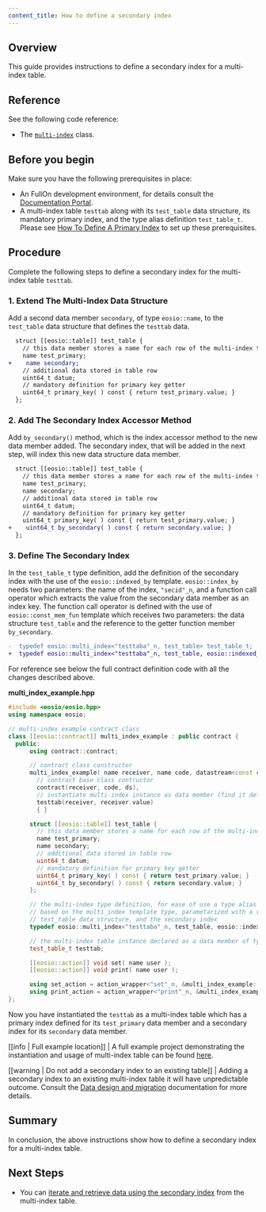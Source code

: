 ```yaml
---
content_title: How to define a secondary index
---
```


## Overview

This guide provides instructions to define a secondary index for a multi-index table.

## Reference

See the following code reference:

* The [`multi-index`](../../reference/Classes/classeosio_1_1multi__index) class.

## Before you begin

Make sure you have the following prerequisites in place:

* An FullOn development environment, for details consult the [Documentation Portal](https://docs.eosnetwork.com/docs/latest/).
* A multi-index table `testtab` along with its `test_table` data structure, its mandatory primary index, and the type alias definition `test_table_t`. Please see [How To Define A Primary Index](./how-to-define-a-primary-index) to set up these prerequisites.

## Procedure

Complete the following steps to define a secondary index for the multi-index table `testtab`.

### 1. Extend The Multi-Index Data Structure

Add a second data member `secondary`, of type `eosio::name`, to the `test_table` data structure that defines the `testtab` data.

  ```diff
    struct [[eosio::table]] test_table {
      // this data member stores a name for each row of the multi-index table
      name test_primary;
  +    name secondary;
      // additional data stored in table row
      uint64_t datum;
      // mandatory definition for primary key getter
      uint64_t primary_key( ) const { return test_primary.value; }
    };
  ```

### 2. Add The Secondary Index Accessor Method

Add `by_secondary()` method, which is the index accessor method to the new data member added. The secondary index, that will be added in the next step, will index this new data structure data member.

  ```diff
    struct [[eosio::table]] test_table {
      // this data member stores a name for each row of the multi-index table
      name test_primary;
      name secondary;
      // additional data stored in table row
      uint64_t datum;
      // mandatory definition for primary key getter
      uint64_t primary_key( ) const { return test_primary.value; }
  +    uint64_t by_secondary( ) const { return secondary.value; }
    };
  ```

### 3. Define The Secondary Index

In the `test_table_t` type definition, add the definition of the secondary index with the use of the `eosio::indexed_by` template. `eosio::index_by` needs two parameters: the name of the index, `"secid"_n`, and a function call operator which extracts the value from the secondary data member as an index key. The function call operator is defined with the use of `eosio::const_mem_fun` template which receives two parameters: the data structure `test_table` and the reference to the getter function member `by_secondary`.

  ```diff
  -  typedef eosio::multi_index<"testtaba"_n, test_table> test_table_t;
  +  typedef eosio::multi_index<"testtaba"_n, test_table, eosio::indexed_by<"secid"_n, eosio::const_mem_fun<test_table, uint64_t, &test_table::by_secondary>>> test_table_t;
  ```

For reference see below the full contract definition code with all the changes described above.

__multi_index_example.hpp__

  ```cpp
  #include <eosio/eosio.hpp>
  using namespace eosio;

  // multi-index example contract class
  class [[eosio::contract]] multi_index_example : public contract {
    public:
        using contract::contract;

        // contract class constructor
        multi_index_example( name receiver, name code, datastream<const char*> ds ) :
          // contract base class contructor
          contract(receiver, code, ds),
          // instantiate multi-index instance as data member (find it defined below)
          testtab(receiver, receiver.value) 
          { }

        struct [[eosio::table]] test_table {
          // this data member stores a name for each row of the multi-index table
          name test_primary;
          name secondary;
          // additional data stored in table row
          uint64_t datum;
          // mandatory definition for primary key getter
          uint64_t primary_key( ) const { return test_primary.value; }
          uint64_t by_secondary( ) const { return secondary.value; }
        };

        // the multi-index type definition, for ease of use a type alias `test_table_t` is defined, 
        // based on the multi_index template type, parametarized with a random name, the 
        // test_table data structure, and the secondary index
        typedef eosio::multi_index<"testtaba"_n, test_table, eosio::indexed_by<"secid"_n, eosio::const_mem_fun<test_table, uint64_t, &test_table::by_secondary>>> test_table_t;

        // the multi-index table instance declared as a data member of type test_table_t
        test_table_t testtab;

        [[eosio::action]] void set( name user );
        [[eosio::action]] void print( name user );

        using set_action = action_wrapper<"set"_n, &multi_index_example::set>;
        using print_action = action_wrapper<"print"_n, &multi_index_example::print>;
  };
  ```

Now you have instantiated the `testtab` as a multi-index table which has a primary index defined for its `test_primary` data member and a secondary index for its `secondary` data member.

[[info | Full example location]]
| A full example project demonstrating the instantiation and usage of multi-index table can be found [here](https://github.com/fullon-labs/flon.cdt/blob/main/examples/multi_index_example).

[[warning | Do not add a secondary index to an existing table]]
| Adding a secondary index to an existing multi-index table it will have unpredictable outcome. Consult the [Data design and migration](../best-practices/data-design-and-migration) documentation for more details.


## Summary

In conclusion, the above instructions show how to define a secondary index for a multi-index table.

## Next Steps

* You can [iterate and retrieve data using the secondary index](./how-to-iterate-and-retrieve-a-multi_index-table-based-on-secondary-index) from the multi-index table.
